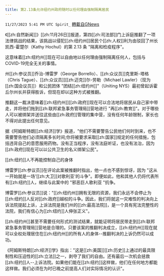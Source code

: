 ```yaml
---
title: 第2.13条允许纽约州政府随时以任何理由强制隔离居民
---
```

`11/27/2023 5:41 PM UTC Spirit_` [轉載自GNews](https://gnews.org/articles/2043041)



《[[zh:自然新闻]]》[[zh:11月26日]]报道，第四[[zh:司法部]]门上诉庭推翻了一项法律挑战的结果，该挑战以侵犯[[zh:纽约州]]居民个[[zh:人权]]利为由驳回了州长凯西-霍楚尔（Kathy Hochul）的第 2.13 条 "隔离和检疫程序"。

这意味着[[zh:纽约州]]现在可以自由地以任何理由强制隔离任何人，包括与COVID-19完全无关的事情。

州[[zh:参议员]]乔治-博雷罗（George Borrello）、[[zh:众议员]]克里斯-塔格（Chris Tague）、[[zh:众议员]][[zh:迈克]]尔-劳勒（Michael Lawler）（现为[[zh:国会议员]]）和公民团体 "团结[[zh:纽约州]]"（Uniting NYS）最初曾起诉霍丘尔州长并获得胜诉，但现在却以这种方式被推翻。

推翻这一裁决意味着[[zh:纽约州]][[zh:政府]]现在可以合法地将居民从自己家中带走，并将他们拖到[[zh:联邦紧急事务管理局]]营地进行 "再[[zh:教育]]"。对于哪些人可以被绑架并送往这些由[[zh:政府]]管理的集中营，没有任何年龄限制，家长也不得对此提出任何意见。

据《阿姆斯特朗[[zh:经济]]学》报道，"他们不需要警告公民他们何时到来，也不需要警告他们必须隔离多长时间;你将被要求采取[[zh:国家]]规定的任何措施，包括违背自己的意愿服用药物。没有正当程序，没有法庭听证，也没有法治，因为[[zh:政府]]现在可以以公共卫生的名义绑架公民"。

[[zh:纽约]]人不再能控制自己的身体

博雷罗[[zh:参议员]]在评论此案被推翻时指出，他一点也不感到惊讶，因为 "这从一开始就是一场'[[zh:大卫]]对歌利亚'的斗争"。即便如此，他和其他人仍将代表所有[[zh:纽约]]人，继续与此案中的 "邪恶巨人歌利亚 "抗争。

博雷罗[[zh:参议员]]说："[[zh:纽约州]]拥有无限的资源，我们永远不会停止为[[zh:纽约]]人反对[[zh:政府]]越权的斗争。因此，我们将就这一灾难性的判决向上诉法院提起上诉，上诉法院是我们州的[[zh:最高法院]]，是一个具有宪法完整性的法院，我们有信心为[[zh:纽约]]人伸张正义"。

[[zh:纽约州]]甚至不需要任何形式的测试结果，就能证明将居民带走到[[zh:联邦紧急事务管理局]]营地是合理的。只要该案的推翻判决成立，[[zh:纽约州]]现在就可以全权处理居住在[[zh:纽约州]]的所有人的身体--推翻判决的上诉仍然可以成功。

《阿姆斯特朗[[zh:经济]]学》指出："这是[[zh:美国]][[zh:历史]]上通过的最具限制性和压迫性的[[zh:立法]]之一，剥夺了我们的自由。还有最后一次机会拯救[[zh:纽约]]人--上诉法院。如果他们能在[[zh:纽约]]这样做，他们在任何地方都能这样做。我们必须在为时已晚之前提高人们对实际情况的认识"。

